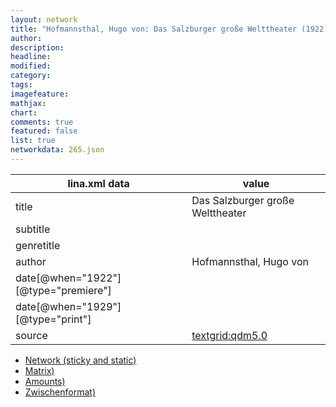 ```yaml
---
layout: network
title: "Hofmannsthal, Hugo von: Das Salzburger große Welttheater (1922)"
author:
description:
headline:
modified:
category:
tags:
imagefeature: 
mathjax: 
chart: 
comments: true
featured: false
list: true
networkdata: 265.json
---
```

lina.xml data  | value
------------- | -------------
title|Das Salzburger große Welttheater
subtitle|
genretitle|
author|Hofmannsthal, Hugo von
date[@when="1922"][@type="premiere"]|
date[@when="1929"][@type="print"]|
source|[textgrid:qdm5.0](https://textgridlab.org/1.0/tgcrud-public/rest/textgrid:qdm5.0/data)



* [Network (sticky and static)](/linas/network265)
* [Matrix)](/linas/matrix265)
* [Amounts)](/linas/amount265)
* [Zwischenformat)](/linas/lina265 )
